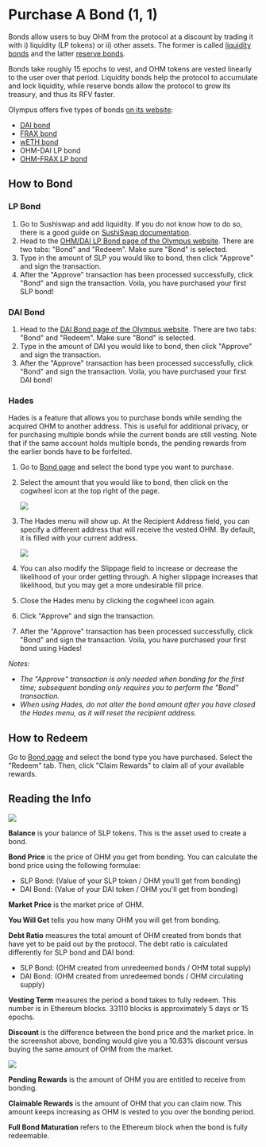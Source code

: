 # Purchase A Bond \(1, 1\)

Bonds allow users to buy OHM from the protocol at a discount by trading it with i\) liquidity \(LP tokens\) or ii\) other assets. The former is called [liquidity bonds](https://docs.olympusdao.finance/references/glossary#liquidity-bonds) and the latter [reserve bonds](https://docs.olympusdao.finance/references/glossary#reserve-bonds).

Bonds take roughly 15 epochs to vest, and OHM tokens are vested linearly to the user over that period. Liquidity bonds help the protocol to accumulate and lock liquidity, while reserve bonds allow the protocol to grow its treasury, and thus its RFV faster.

Olympus offers five types of bonds [on its website](https://app.olympusdao.finance/#/bonds):

* [DAI bond](bond_dai.md)
* [FRAX bond](bond_frax.md)
* [wETH bond](bond_weth.md)
* OHM-DAI LP bond
* [OHM-FRAX LP bond](bond_ohm_frax.md)

## How to Bond

### LP Bond

1. Go to Sushiswap and add liquidity. If you do not know how to do so, there is a good guide on [SushiSwap documentation](https://help.sushidocs.com/guides/how-to-add-tokens-to-sushiswap-exchange-as-an-lp).
2. Head to the [OHM/DAI LP Bond page of the Olympus website](https://app.olympusdao.finance/#/bonds/ohm_dai_lp). There are two tabs: "Bond" and "Redeem". Make sure "Bond" is selected.
3. Type in the amount of SLP you would like to bond, then click "Approve" and sign the transaction.
4. After the "Approve" transaction has been processed successfully, click "Bond" and sign the transaction. Voila, you have purchased your first SLP bond!

### DAI Bond

1. Head to the [DAI Bond page of the Olympus website](https://app.olympusdao.finance/#/bonds/dai). There are two tabs: "Bond" and "Redeem". Make sure "Bond" is selected.
2. Type in the amount of DAI you would like to bond, then click "Approve" and sign the transaction.
3. After the "Approve" transaction has been processed successfully, click "Bond" and sign the transaction. Voila, you have purchased your first DAI bond!

### Hades

Hades is a feature that allows you to purchase bonds while sending the acquired OHM to another address. This is useful for additional privacy, or for purchasing multiple bonds while the current bonds are still vesting. Note that if the same account holds multiple bonds, the pending rewards from the earlier bonds have to be forfeited.

1. Go to [Bond page](https://app.olympusdao.finance/#/bonds) and select the bond type you want to purchase.
2. Select the amount that you would like to bond, then click on the cogwheel icon at the top right of the page.

   ![](../../.gitbook/assets/cogwheel.png)

3. The Hades menu will show up. At the Recipient Address field, you can specify a different address that will receive the vested OHM. By default, it is filled with your current address.

   ![](../../.gitbook/assets/hades.png)

4. You can also modify the Slippage field to increase or decrease the likelihood of your order getting through. A higher slippage increases that likelihood, but you may get a more undesirable fill price.
5. Close the Hades menu by clicking the cogwheel icon again.
6. Click "Approve" and sign the transaction.
7. After the "Approve" transaction has been processed successfully, click "Bond" and sign the transaction. Voila, you have purchased your first bond using Hades!

_Notes:_

* _The "Approve" transaction is only needed when bonding for the first time; subsequent bonding only requires you to perform the "Bond" transaction._
* _When using Hades, do not alter the bond amount after you have closed the Hades menu, as it will reset the recipient address._

## **How to Redeem**

Go to [Bond page](https://app.olympusdao.finance/#/bonds) and select the bond type you have purchased. Select the "Redeem" tab. Then, click "Claim Rewards" to claim all of your available rewards.

## Reading the Info

![](../../.gitbook/assets/modal.png)

**Balance** is your balance of SLP tokens. This is the asset used to create a bond.

**Bond Price** is the price of OHM you get from bonding. You can calculate the bond price using the following formulae:

* SLP Bond: \(Value of your SLP token / OHM you'll get from bonding\)
* DAI Bond: \(Value of your DAI token / OHM you'll get from bonding\)

**Market Price** is the market price of OHM.

**You Will Get** tells you how many OHM you will get from bonding.

**Debt Ratio** measures the total amount of OHM created from bonds that have yet to be paid out by the protocol. The debt ratio is calculated differently for SLP bond and DAI bond:

* SLP Bond: \(OHM created from unredeemed bonds / OHM total supply\)
* DAI Bond: \(OHM created from unredeemed bonds / OHM circulating supply\)

**Vesting Term** measures the period a bond takes to fully redeem. This number is in Ethereum blocks. 33110 blocks is approximately 5 days or 15 epochs.

**Discount** is the difference between the bond price and the market price. In the screenshot above, bonding would give you a 10.63% discount versus buying the same amount of OHM from the market.

![](../../.gitbook/assets/modal_redeem.png)

**Pending Rewards** is the amount of OHM you are entitled to receive from bonding.

**Claimable Rewards** is the amount of OHM that you can claim now. This amount keeps increasing as OHM is vested to you over the bonding period.

**Full Bond Maturation** refers to the Ethereum block when the bond is fully redeemable.

